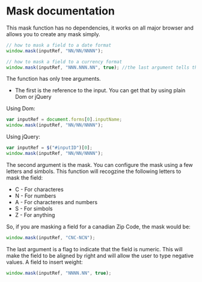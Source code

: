 # Mask documentation

This mask function has no dependencies, it works on all major browser and allows you to create any mask simply.

```js
// how to mask a field to a date format 
window.mask(inputRef, "NN/NN/NNNN"); 
```

```js
// how to mask a field to a currency format 
window.mask(inputRef, "NNN.NNN.NN", true); //the last argument tells that this is a numeric field  
```

The function has only tree arguments.

- The first is the reference to the input. You can get that by using plain Dom or jQuery

Using Dom:
```js
var inputRef = document.forms[0].inputName;
window.mask(inputRef, "NN/NN/NNNN"); 
```

Using jQuery:
```js
var inputRef = $("#inputID")[0];
window.mask(inputRef, "NN/NN/NNNN"); 
```

The second argument is the mask. You can configure the mask using a few letters and simbols. This function will recogzine the following letters to mask the field:

- C - For characteres 
- N - For numbers
- A - For characteres and numbers
- S - For simbols
- Z - For anything

So, if you are masking a field for a canadian Zip Code, the mask would be:

```js
window.mask(inputRef, "CNC-NCN"); 
```

The last argument is a flag to indicate that the field is numeric. This will make the field to be aligned by right and will allow the user to type negative values. A field to insert weight:

```js
window.mask(inputRef, "NNNN.NN", true);   
```
